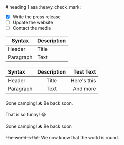 <meta charset="utf-8"/>
# heading 1
  aaa   :heavy_check_mark:


- [x] Write the press release
- [ ] Update the website
- [ ] Contact the media

| Syntax      | Description |
| ----------- | ----------- |
| Header      | Title       |
| Paragraph   | Text        |

| Syntax      | Description | Test Text     |
| :---        |    :----:   |          ---: |
| Header      | Title       | Here's this   |
| Paragraph   | Text        | And more      |


Gone camping! :tent: Be back soon.

That is so funny! :joy:

Gone camping! ⛺ Be back soon

~~The world is flat.~~ We now know that the world is round.
